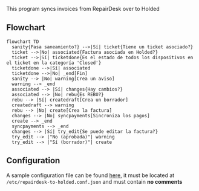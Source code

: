This program syncs invoices from RepairDesk over to Holded

## Flowchart
```mermaid
flowchart TD
  sanity{Pasa saneamiento?} -->|Sí| ticket{Tiene un ticket asociado?}
  ticket -->|No| associated{Factura asociada en Holded?}
  ticket -->|Sí| ticketdone{Es el estado de todos los dispositivos en el ticket en la categoría 'Closed'}
  ticketdone -->|Sí| associated
  ticketdone -->|No| _end[Fin]
  sanity --> |No| warning[Crea un aviso]
  warning --> _end
  associated --> |Sí| changes{Hay cambios?}
  associated --> |No| rebu{Es REBU?}
  rebu --> |Sí| createdraft[Crea un borrador]
  createdraft --> warning
  rebu --> |No| create[Crea la factura]
  changes --> |No| syncpayments[Sincroniza los pagos]
  create --> _end
  syncpayments --> _end
  changes --> |Sí| try_edit{Se puede editar la factura?}
  try_edit --> |"No (aprobada)"| warning
  try_edit --> |"Sí (borrador)"| create
```

## Configuration
A sample configuration file can be found [here](./example.conf.jsonc), it must be located at `/etc/repairdesk-to-holded.conf.json` and must contain **no comments**
